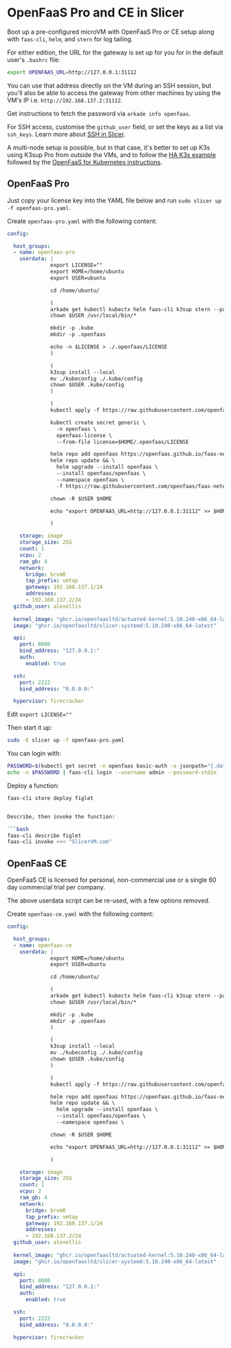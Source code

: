 # OpenFaaS Pro and CE in Slicer

Boot up a pre-configured microVM with OpenFaaS Pro or CE setup along with `faas-cli`, `helm`, and `stern` for log tailing.

For either edition, the URL for the gateway is set up for you for in the default user's `.bashrc` file:

```bash
export OPENFAAS_URL=http://127.0.0.1:31112
```

You can use that address directly on the VM during an SSH session, but you'll also be able to access the gateway from other machines by using the VM's IP i.e. `http://192.168.137.2:31112`.

Get instructions to fetch the password via `arkade info openfaas`.

For SSH access, customise the `github_user` field, or set the keys as a list via `ssh_keys`. Learn more about [SSH in Slicer](/reference/ssh).

A multi-node setup is possible, but in that case, it's better to set up K3s using K3sup Pro from outside the VMs, and to follow the [HA K3s example](/examples/ha-k3s) followed by the [OpenFaaS for Kubernetes instructions](https://docs.openfaas.com/deployment/).

## OpenFaaS Pro

Just copy your license key into the YAML file below and run `sudo slicer up -f openfaas-pro.yaml`.

Create `openfaas-pro.yaml` with the following content:

```yaml
config:

  host_groups:
  - name: openfaas-pro
    userdata: |
              export LICENSE=""
              export HOME=/home/ubuntu
              export USER=ubuntu

              cd /home/ubuntu/

              (
              arkade get kubectl kubectx helm faas-cli k3sup stern --path /usr/local/bin
              chown $USER /usr/local/bin/*

              mkdir -p .kube
              mkdir -p .openfaas

              echo -n $LICENSE > ./.openfaas/LICENSE
              )

              (
              k3sup install --local
              mv ./kubeconfig ./.kube/config
              chown $USER .kube/config
              )

              (
              kubectl apply -f https://raw.githubusercontent.com/openfaas/faas-netes/master/namespaces.yml

              kubectl create secret generic \
                -n openfaas \
                openfaas-license \
                --from-file license=$HOME/.openfaas/LICENSE

              helm repo add openfaas https://openfaas.github.io/faas-netes/
              helm repo update && \
                helm upgrade --install openfaas \
                --install openfaas/openfaas \
                --namespace openfaas \
                -f https://raw.githubusercontent.com/openfaas/faas-netes/refs/heads/master/chart/openfaas/values-pro.yaml

              chown -R $USER $HOME

              echo "export OPENFAAS_URL=http://127.0.0.1:31112" >> $HOME/.bashrc

              )

    storage: image
    storage_size: 25G
    count: 1
    vcpu: 2
    ram_gb: 4
    network:
      bridge: brvm0
      tap_prefix: vmtap
      gateway: 192.168.137.1/24
      addresses:
      - 192.168.137.2/24
  github_user: alexellis
  
  kernel_image: "ghcr.io/openfaasltd/actuated-kernel:5.10.240-x86_64-latest"
  image: "ghcr.io/openfaasltd/slicer-systemd:5.10.240-x86_64-latest"

  api:
    port: 8080
    bind_address: "127.0.0.1:"
    auth:
      enabled: true

  ssh:
    port: 2222
    bind_address: "0.0.0.0:"

  hypervisor: firecracker
```

Edit `export LICENSE=""`

Then start it up:

```bash
sudo -E slicer up -f openfaas-pro.yaml
```

You can login with:

```bash
PASSWORD=$(kubectl get secret -n openfaas basic-auth -o jsonpath="{.data.basic-auth-password}" | base64 --decode; echo)
echo -n $PASSWORD | faas-cli login --username admin --password-stdin
```

Deploy a function:

```bash
faas-cli store deploy figlet


Describe, then invoke the function:

```bash
faas-cli describe figlet
faas-cli invoke <<< "SlicerVM.com"
```

## OpenFaaS CE

OpenFaaS CE is licensed for personal, non-commercial use or a single 60 day commercial trial per company.

The above userdata script can be re-used, with a few options removed.

Create `openfaas-ce.yaml` with the following content:

```yaml
config:

  host_groups:
  - name: openfaas-ce
    userdata: |
              export HOME=/home/ubuntu
              export USER=ubuntu

              cd /home/ubuntu/

              (
              arkade get kubectl kubectx helm faas-cli k3sup stern --path /usr/local/bin
              chown $USER /usr/local/bin/*

              mkdir -p .kube
              mkdir -p .openfaas
              )

              (
              k3sup install --local
              mv ./kubeconfig ./.kube/config
              chown $USER .kube/config
              )

              (
              kubectl apply -f https://raw.githubusercontent.com/openfaas/faas-netes/master/namespaces.yml

              helm repo add openfaas https://openfaas.github.io/faas-netes/
              helm repo update && \
                helm upgrade --install openfaas \
                --install openfaas/openfaas \
                --namespace openfaas \

              chown -R $USER $HOME

              echo "export OPENFAAS_URL=http://127.0.0.1:31112" >> $HOME/.bashrc

              )

    storage: image
    storage_size: 25G
    count: 1
    vcpu: 2
    ram_gb: 4
    network:
      bridge: brvm0
      tap_prefix: vmtap
      gateway: 192.168.137.1/24
      addresses:
      - 192.168.137.2/24
  github_user: alexellis
  
  kernel_image: "ghcr.io/openfaasltd/actuated-kernel:5.10.240-x86_64-latest"
  image: "ghcr.io/openfaasltd/slicer-systemd:5.10.240-x86_64-latest"

  api:
    port: 8080
    bind_address: "127.0.0.1:"
    auth:
      enabled: true

  ssh:
    port: 2222
    bind_address: "0.0.0.0:"

  hypervisor: firecracker
```
